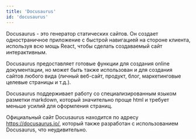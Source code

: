 ```yaml
---
title: 'Docusaurus'
id: 'docusaurus'
---
```


Docusaurus - это генератор статических сайтов. Он создает одностраничное приложение с быстрой навигацией на стороне клиента, используя всю мощь React, чтобы сделать создаваемый сайт интерактивным.

Docusaurus предоставляет готовые функции для создания online документации, но может быть также использован и для создания сайтов любого вида (личный веб-сайт, продукт, блог, маркетинговые целевые страницы и т.д.).

Docusaurus поддерживает работу со специализированным языком разметки markdown, который значительно проще html и требует меньше усилий для оформления страниц. 

Официальный сайт Docusaurus находится по адресу https://docusaurus.io/, который также разработан с использованием Docusaurus, что неудивительно.

